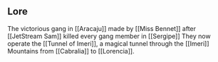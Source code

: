 ## Lore
The victorious gang in [[Aracaju]] made by [[Miss Bennet]] after [[JetStream Sam]] killed every gang member in [[Sergipe]]
They now operate the [[Tunnel of Imeri]], a magical tunnel through the [[Imeri]] Mountains from [[Cabralia]] to [[Lorencia]].